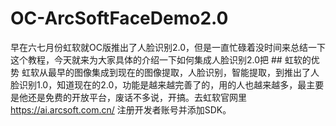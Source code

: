 # OC-ArcSoftFaceDemo2.0
早在六七月份虹软就OC版推出了人脸识别2.0，但是一直忙碌着没时间来总结一下这个教程，今天就来为大家具体的介绍一下如何集成人脸识别2.0把  ## 虹软的优势 虹软从最早的图像集成到现在的图像提取，人脸识别，智能提取，到推出了人脸识别1.0，知道现在的2.0，功能是越来越完善了的，用的人也越来越多，最主要是他还是免费的开放平台，废话不多说，开搞。去虹软官网里 https://ai.arcsoft.com.cn/ 注册开发者账号并添加SDK。
